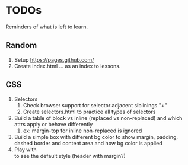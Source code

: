 

TODOs
============
Reminders of what is left to learn.


Random
--------------
1. Setup https://pages.github.com/
1. Create index.html ... as an index to lessons.

CSS
--------------
1. Selectors
	1. Check browser support for selector adjacent siblinings "+"
	1. Create selectors.html to practice all types of selectors
1. Build a table of block vs inline (replaced vs non-replaced) and which attrs apply or behave differently
	1. ex: margin-top for inline non-replaced is ignored
1. Build a simple box with different bg color to show  margin, padding, dashed border and content area and how bg color is applied
1. Play with <figcaption> to see the default style (header with margin?)





